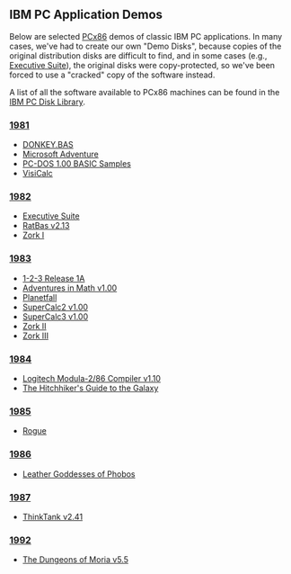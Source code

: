 IBM PC Application Demos
------------------------

Below are selected [PCx86](/docs/about/pcx86/) demos of classic IBM PC applications.  In many cases,
we've had to create our own "Demo Disks", because copies of the original distribution disks are difficult
to find, and in some cases (e.g., [Executive Suite](1982/esuite/)), the original disks were
copy-protected, so we've been forced to use a "cracked" copy of the software instead.

A list of all the software available to PCx86 machines can be found in the [IBM PC Disk Library](/disks/pcx86/).

### [1981](1981/)

* [DONKEY.BAS](1981/donkey/)
* [Microsoft Adventure](/disks/pcx86/games/microsoft/adventure/)
* [PC-DOS 1.00 BASIC Samples](1981/basic/)
* [VisiCalc](1981/visicalc/)

### [1982](1982/)

* [Executive Suite](1982/esuite/)
* [RatBas v2.13](1982/ratbas/)
* [Zork I](/disks/pcx86/games/infocom/zork1/)

### [1983](1983/)

* [1-2-3 Release 1A](/disks/pcx86/apps/lotus/123/)
* [Adventures in Math v1.00](1983/adventmath/)
* [Planetfall](/disks/pcx86/games/infocom/planet/)
* [SuperCalc2 v1.00](/disks/pcx86/apps/other/sc2/1.00/)
* [SuperCalc3 v1.00](/disks/pcx86/apps/other/sc3/1.00/)
* [Zork II](/disks/pcx86/games/infocom/zork2/)
* [Zork III](/disks/pcx86/games/infocom/zork3/)

### [1984](1984/)

* [Logitech Modula-2/86 Compiler v1.10](1984/modula2/)
* [The Hitchhiker's Guide to the Galaxy](/disks/pcx86/games/infocom/hhiker/)

### [1985](1985/)

* [Rogue](1985/rogue/)

### [1986](1986/)

* [Leather Goddesses of Phobos](/disks/pcx86/games/infocom/phobos/)

### [1987](1987/)

* [ThinkTank v2.41](1987/thinktank/)

### [1992](1992/)

* [The Dungeons of Moria v5.5](1992/moria/)
